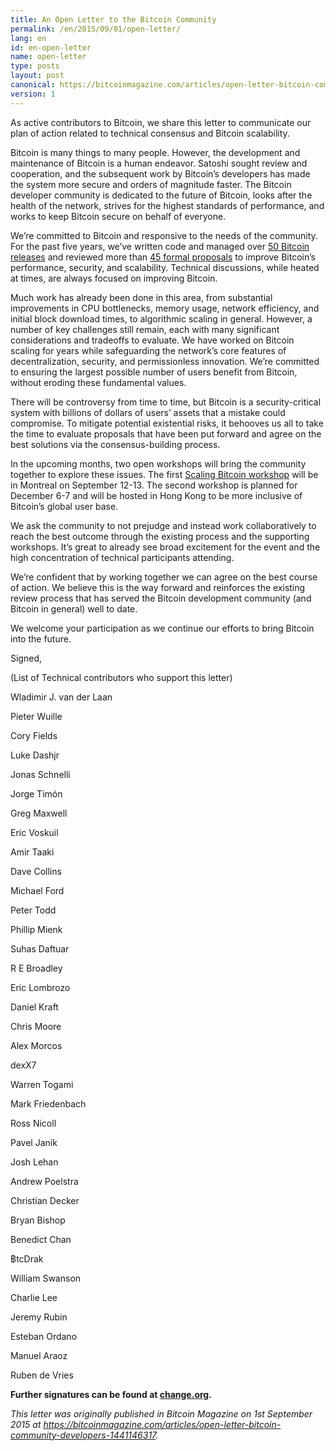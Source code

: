 ```yaml
---
title: An Open Letter to the Bitcoin Community
permalink: /en/2015/09/01/open-letter/
lang: en
id: en-open-letter
name: open-letter
type: posts
layout: post
canonical: https://bitcoinmagazine.com/articles/open-letter-bitcoin-community-developers-1441146317
version: 1
---
```

As active contributors to Bitcoin, we share this letter to communicate our plan of action related to technical consensus and Bitcoin scalability.

Bitcoin is many things to many people. However, the development and maintenance of Bitcoin is a human endeavor. Satoshi sought review and cooperation, and the subsequent work by Bitcoin’s developers has made the system more secure and orders of magnitude faster. The Bitcoin developer community is dedicated to the future of Bitcoin, looks after the health of the network, strives for the highest standards of performance, and works to keep Bitcoin secure on behalf of everyone.

We’re committed to Bitcoin and responsive to the needs of the community. For the past five years, we’ve written code and managed over [50 Bitcoin releases][1] and reviewed more than [45 formal proposals][2] to improve Bitcoin’s performance, security, and scalability. Technical discussions, while heated at times, are always focused on improving Bitcoin.

Much work has already been done in this area, from substantial improvements in CPU bottlenecks, memory usage, network efficiency, and initial block download times, to algorithmic scaling in general. However, a number of key challenges still remain, each with many significant considerations and tradeoffs to evaluate. We have worked on Bitcoin scaling for years while safeguarding the network’s core features of decentralization, security, and permissionless innovation. We’re committed to ensuring the largest possible number of users benefit from Bitcoin, without eroding these fundamental values.

There will be controversy from time to time, but Bitcoin is a security-critical system with billions of dollars of users’ assets that a mistake could compromise. To mitigate potential existential risks, it behooves us all to take the time to evaluate proposals that have been put forward and agree on the best solutions via the consensus-building process.
 
In the upcoming months, two open workshops will bring the community together to explore these issues. The first [Scaling Bitcoin workshop][3] will be in Montreal on September 12-13. The second workshop is planned for December 6-7 and will be hosted in Hong Kong to be more inclusive of Bitcoin’s global user base. 

We ask the community to not prejudge and instead work collaboratively to reach the best outcome through the existing process and the supporting workshops. It’s great to already see broad excitement for the event and the high concentration of technical participants attending.

We’re confident that by working together we can agree on the best course of action. We believe this is the way forward and reinforces the existing review process that has served the Bitcoin development community (and Bitcoin in general) well to date.  

We welcome your participation as we continue our efforts to bring Bitcoin into the future.

Signed,

(List of Technical contributors who support this letter)

Wladimir J. van der Laan

Pieter Wuille

Cory Fields

Luke Dashjr

Jonas Schnelli

Jorge Timón

Greg Maxwell

Eric Voskuil

Amir Taaki

Dave Collins

Michael Ford

Peter Todd

Phillip Mienk

Suhas Daftuar

R E Broadley

Eric Lombrozo

Daniel Kraft

Chris Moore

Alex Morcos

dexX7

Warren Togami

Mark Friedenbach

Ross Nicoll

Pavel Janík

Josh Lehan

Andrew Poelstra

Christian Decker

Bryan Bishop

Benedict Chan

฿tcDrak

William Swanson

Charlie Lee

Jeremy Rubin

Esteban Ordano

Manuel Araoz

Ruben de Vries

**Further signatures can be found at [change.org](https://www.change.org/p/the-community-an-open-letter-to-the-bitcoin-community).**

_This letter was originally published in Bitcoin Magazine on 1st September 2015 at <https://bitcoinmagazine.com/articles/open-letter-bitcoin-community-developers-1441146317>._

[1]: https://github.com/cevap/ion/tree/master/doc/release-notes
[2]: https://github.com/bitcoin/bips
[3]: https://scalingbitcoin.org/montreal2015/